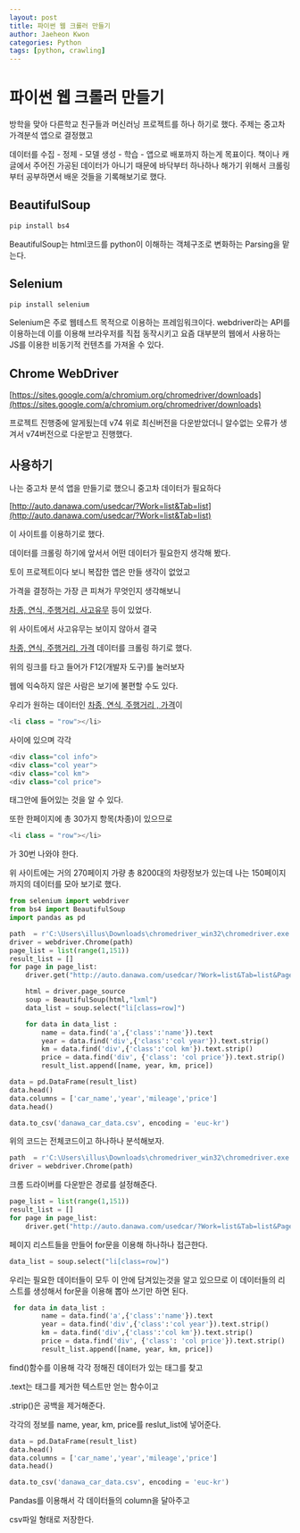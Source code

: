 ```yaml
---
layout: post
title: 파이썬 웹 크롤러 만들기
author: Jaeheon Kwon
categories: Python
tags: [python, crawling]
---
```



# **파이썬 웹 크롤러** **만들기**

방학을 맞아 다른학교 친구들과 머신러닝 프로젝트를 하나 하기로 했다. 주제는 중고차 가격분석 앱으로 결정했고

데이터를 수집 - 정제 - 모델 생성 - 학습 - 앱으로 배포까지 하는게 목표이다. 책이나 캐글에서 주어진 가공된 데이터가 아니기 때문에 바닥부터 하나하나 해가기 위해서 크롤링 부터 공부하면서 배운 것들을 기록해보기로 했다.



## BeautifulSoup

```python
pip install bs4
```

BeautifulSoup는 html코드를 python이 이해하는 객체구조로 변화하는 Parsing을 맡는다.

## Selenium

```python
pip install selenium
```

Selenium은 주로 웹테스트 목적으로 이용하는 프레임워크이다. webdriver라는 API를 이용하는데 이를 이용해 브라우저를 직접 동작시키고 요즘 대부분의 웹에서 사용하는 JS를 이용한 비동기적 컨텐츠를 가져올 수 있다.

## Chrome WebDriver

[https://sites.google.com/a/chromium.org/chromedriver/downloads](https://sites.google.com/a/chromium.org/chromedriver/downloads)

프로젝트 진행중에 알게됬는데 v74 위로 최신버전을 다운받았더니 알수없는 오류가 생겨서 v74버전으로 다운받고 진행했다.



## 사용하기

나는 중고차 분석 앱을 만들기로 했으니 중고차 데이터가 필요하다

[http://auto.danawa.com/usedcar/?Work=list&Tab=list](http://auto.danawa.com/usedcar/?Work=list&Tab=list)

이 사이트를 이용하기로 했다.

데이터를 크롤링 하기에 앞서서 어떤 데이터가 필요한지 생각해 봤다.

토이 프로젝트이다 보니 복잡한 앱은 만들 생각이 없었고 

가격을 결정하는 가장 큰 피쳐가 무엇인지 생각해보니

<u>차종, 연식, 주행거리, 사고유무</u> 등이 있었다.

위 사이트에서 사고유무는 보이지 않아서  결국

<u>차종, 연식, 주행거리, 가격</u> 데이터를 크롤링 하기로 했다.

위의 링크를 타고 들어가 F12(개발자 도구)를 눌러보자

웹에 익숙하지 않은 사람은 보기에 불편할 수도 있다.

우리가 원하는 데이터인 <u>차종, 연식, 주행거리 , 가격</u>이

```python
<li class = "row"></li>
```

사이에 있으며 각각

```python
<div class="col info">
<div class="col year">
<div class="col km">
<div class="col price">
```

태그안에 들어있는 것을 알 수 있다.

또한 한페이지에 총 30가지 항목(차종)이 있으므로

```python
<li class = "row"></li>
```

가 30번 나와야 한다.



위 사이트에는 거의 270페이지 가량 총 8200대의 차량정보가 있는데 나는 150페이지 까지의 데이터를 모아 보기로 했다.

```python
from selenium import webdriver
from bs4 import BeautifulSoup
import pandas as pd

path  = r'C:\Users\illus\Downloads\chromedriver_win32\chromedriver.exe'
driver = webdriver.Chrome(path)
page_list = list(range(1,151))
result_list = []
for page in page_list:
    driver.get("http://auto.danawa.com/usedcar/?Work=list&Tab=list&Page={}&Brand=&Series=&Model=".format(page))

    html = driver.page_source
    soup = BeautifulSoup(html,"lxml")
    data_list = soup.select("li[class=row]")

    for data in data_list :
        name = data.find('a',{'class':'name'}).text
        year = data.find('div',{'class':'col year'}).text.strip()
        km = data.find('div',{'class':'col km'}).text.strip()
        price = data.find('div', {'class': 'col price'}).text.strip()
        result_list.append([name, year, km, price])

data = pd.DataFrame(result_list)
data.head()
data.columns = ['car_name','year','mileage','price']
data.head()

data.to_csv('danawa_car_data.csv', encoding = 'euc-kr')
```

위의 코드는 전체코드이고 하나하나 분석해보자.

```python
path  = r'C:\Users\illus\Downloads\chromedriver_win32\chromedriver.exe'
driver = webdriver.Chrome(path)
```

크롬 드라이버를 다운받은 경로를 설정해준다.

```python
page_list = list(range(1,151))
result_list = []
for page in page_list:
    driver.get("http://auto.danawa.com/usedcar/?Work=list&Tab=list&Page={}&Brand=&Series=&Model=".format(page))
```

페이지 리스트들을 만들어 for문을 이용해 하나하나 접근한다.

```python
data_list = soup.select("li[class=row]")
```

우리는 필요한 데이터들이 모두 이 안에 담겨있는것을 알고 있으므로 이 데이터들의 리스트를 생성해서 for문을 이용해 뽑아 쓰기만 하면 된다.

```python
 for data in data_list :
        name = data.find('a',{'class':'name'}).text
        year = data.find('div',{'class':'col year'}).text.strip()
        km = data.find('div',{'class':'col km'}).text.strip()
        price = data.find('div', {'class': 'col price'}).text.strip()
        result_list.append([name, year, km, price])

```

find()함수를 이용해 각각 정해진 데이터가 있는 태그를 찾고

.text는 태그를 제거한 텍스트만 얻는 함수이고

.strip()은 공백을 제거해준다.

각각의 정보를 name, year, km, price를 reslut_list에 넣어준다.

```python
data = pd.DataFrame(result_list)
data.head()
data.columns = ['car_name','year','mileage','price']
data.head()

data.to_csv('danawa_car_data.csv', encoding = 'euc-kr')
```

Pandas를 이용해서 각 데이터들의 column을 달아주고

csv파일 형태로 저장한다.
